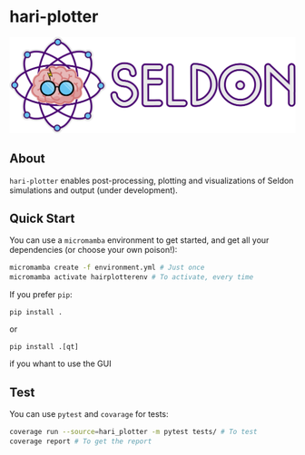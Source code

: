 # hari-plotter

![Logo](res/logo_text.png)

## About

`hari-plotter` enables post-processing, plotting and visualizations of Seldon simulations and output (under development).

## Quick Start

You can use a `micromamba` environment to get started, and get all your dependencies (or choose your own poison!):

```bash
micromamba create -f environment.yml # Just once 
micromamba activate hairplotterenv # To activate, every time 
```

If you prefer `pip`:

```
pip install .
```

or

```
pip install .[qt]
```

if you whant to use the GUI

## Test

You can use `pytest` and `covarage` for tests:

```bash
coverage run --source=hari_plotter -m pytest tests/ # To test
coverage report # To get the report
```

